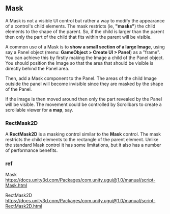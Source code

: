 ## Mask
A Mask is not a visible UI control but rather a way to modify the appearance of a control's child elements. 
The mask restricts (ie, **"masks"**) the child elements to the shape of the parent. So, if the child is larger than the parent then only the part of the child that fits within the parent will be visible.


A common use of a Mask is to **show a small section of a large Image**, using say a Panel object (menu: **GameObject > Create UI > Panel**) as a "frame". You can achieve this by firstly making the Image a child of the Panel object. You should position the Image so that the area that should be visible is directly behind the Panel area.

Then, add a Mask component to the Panel. The areas of the child Image outside the panel will become invisible since they are masked by the shape of the Panel.

If the image is then moved around then only the part revealed by the Panel will be visible. The movement could be controlled by Scrollbars to create a scrollable viewer for **a map**, say.

### RectMask2D

A **RectMask2D** is a masking control similar to the **Mask** control. The mask restricts the child elements to the rectangle of the parent element. Unlike the standard Mask control it has some limitations, but it also has a number of performance benefits.

### ref 
Mask \
https://docs.unity3d.com/Packages/com.unity.ugui@1.0/manual/script-Mask.html

RectMask2D \
https://docs.unity3d.com/Packages/com.unity.ugui@1.0/manual/script-RectMask2D.html
